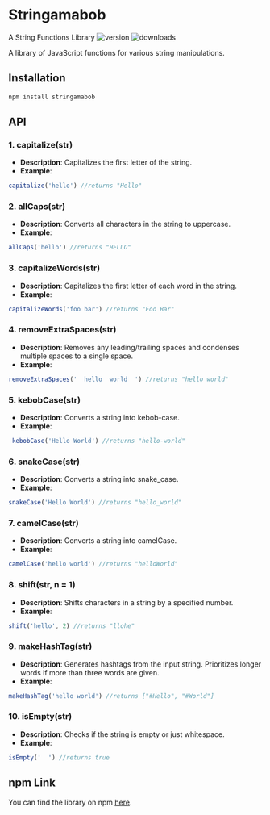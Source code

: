 
# Stringamabob
A String Functions Library
![version](https://img.shields.io/npm/v/stringamabob.svg)
![downloads](https://img.shields.io/npm/dm/stringamabob.svg)

A library of JavaScript functions for various string manipulations.

## Installation

```javascript
npm install stringamabob  
```

## API

### 1. capitalize(str)

- **Description**: Capitalizes the first letter of the string.
- **Example**: 
```javascript
capitalize('hello') //returns "Hello"
```

### 2. allCaps(str)

- **Description**: Converts all characters in the string to uppercase.
- **Example**: 
```javascript
allCaps('hello') //returns "HELLO"
```

### 3. capitalizeWords(str)

- **Description**: Capitalizes the first letter of each word in the string.
- **Example**: 
```javascript
capitalizeWords('foo bar') //returns "Foo Bar"
```

### 4. removeExtraSpaces(str)

- **Description**: Removes any leading/trailing spaces and condenses multiple spaces to a single space.
- **Example**: 
```javascript
removeExtraSpaces('  hello  world  ') //returns "hello world"
```

### 5. kebobCase(str)

- **Description**: Converts a string into kebob-case.
- **Example**:
```javascript
 kebobCase('Hello World') //returns "hello-world"
```

### 6. snakeCase(str)

- **Description**: Converts a string into snake_case.
- **Example**: 
```javascript
snakeCase('Hello World') //returns "hello_world"
```

### 7. camelCase(str)

- **Description**: Converts a string into camelCase.
- **Example**: 
```javascript
camelCase('hello world') //returns "helloWorld"
```

### 8. shift(str, n = 1)

- **Description**: Shifts characters in a string by a specified number.
- **Example**: 
```javascript
shift('hello', 2) //returns "llohe"
```


### 9. makeHashTag(str)

- **Description**: Generates hashtags from the input string. Prioritizes longer words if more than three words are given.
- **Example**: 
```javascript
makeHashTag('hello world') //returns ["#Hello", "#World"]
```

### 10. isEmpty(str)

- **Description**: Checks if the string is empty or just whitespace.
- **Example**: 
```javascript
isEmpty('  ') //returns true
```

## npm Link

You can find the library on npm [here](https://www.npmjs.com/package/stringamabob).  
